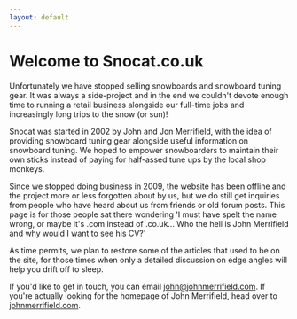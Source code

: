 ```yaml
---
layout: default
---
```


# Welcome to Snocat.co.uk

Unfortunately we have stopped selling snowboards and snowboard tuning gear. It was always a side-project and in the end we couldn't devote enough time to running a retail business alongside  our full-time jobs and increasingly long trips to the snow (or sun)!

Snocat was started in 2002 by John and Jon Merrifield, with the idea of providing snowboard tuning gear alongside useful information on snowboard tuning. We hoped to empower snowboarders to maintain their own sticks instead of paying for half-assed tune ups by the local shop monkeys.

Since we stopped doing business in 2009, the website has been offline and the project more or less forgotten about by us, but we do still get inquiries from people who have heard about us from friends or old forum posts. This page is for those people sat there wondering 'I must have spelt the name wrong, or maybe it's .com instead of .co.uk... Who the hell is John Merrifield and why would I want to see his CV?'

As time permits, we plan to restore some of the articles that used to be on the site, for those times when only a detailed discussion on edge angles will help you drift off to sleep.

If you'd like to get in touch, you can email <john@johnmerrifield.com>. If you're actually looking for the homepage of John Merrifield, head over to [johnmerrifield.com](http://johnmerrifield.com).
